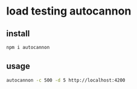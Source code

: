 # load testing autocannon

## install

```sh
npm i autocannon
```

## usage

```sh
autocannon -c 500 -d 5 http://localhost:4200
```

